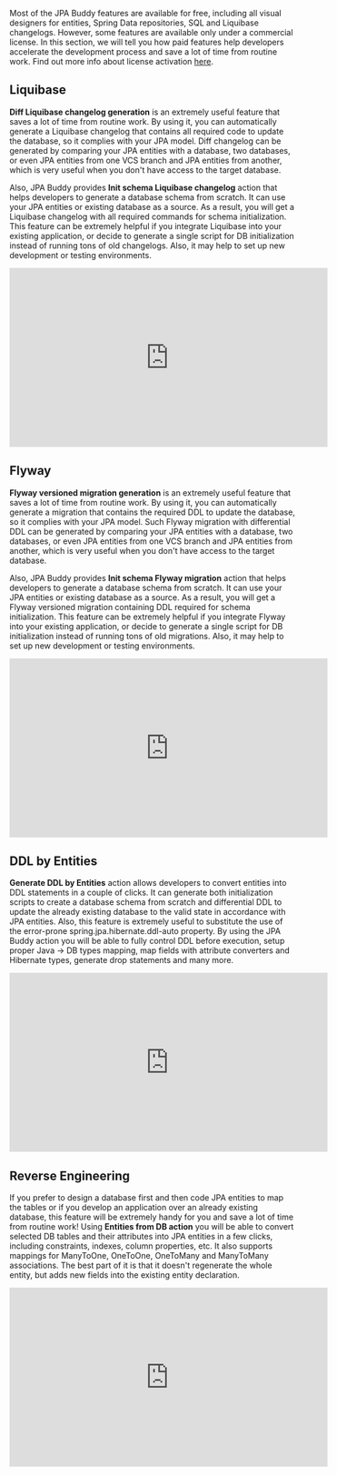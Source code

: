 Most of the JPA Buddy features are available for free, including all visual designers for entities, Spring Data repositories, SQL and Liquibase changelogs. However, some features are available only under a commercial license. In this section, we will tell you how paid features help developers accelerate the development process and save a lot of time from routine work. Find out more info about license activation <a href="https://www.jpa-buddy.com/documentation/#license-activation">here</a>.

## Liquibase

**Diff Liquibase changelog generation** is an extremely useful feature that saves a lot of time from routine work. By using it, you can automatically generate a Liquibase changelog that contains all required code to update the database, so it complies with your JPA model. Diff changelog can be generated by comparing your JPA entities with a database, two databases, or even JPA entities from one VCS branch and JPA entities from another, which is very useful when you don't have access to the target database.

Also, JPA Buddy provides **Init schema Liquibase changelog** action that helps developers to generate a database schema from scratch. It can use your JPA entities or existing database as a source. As a result, you will get a Liquibase changelog with all required commands for schema initialization. This feature can be extremely helpful if you integrate Liquibase into your existing application, or decide to generate a single script for DB initialization instead of running tons of old changelogs. Also, it may help to set up new development or testing environments.

<div class="youtube" align="center">
<iframe width="560" height="315" src="https://www.youtube.com/embed/26qri-FIwWo" title="YouTube video player" frameborder="0" allow="accelerometer; autoplay; clipboard-write; encrypted-media; gyroscope; picture-in-picture" allowfullscreen></iframe>
</div>

## Flyway

**Flyway versioned migration generation** is an extremely useful feature that saves a lot of time from routine work. By using it, you can automatically generate a migration that contains the required DDL to update the database, so it complies with your JPA model. Such Flyway migration with differential DDL can be generated by comparing your JPA entities with a database, two databases, or even JPA entities from one VCS branch and JPA entities from another, which is very useful when you don't have access to the target database.

Also, JPA Buddy provides **Init schema Flyway migration** action that helps developers to generate a database schema from scratch. It can use your JPA entities or existing database as a source. As a result, you will get a Flyway versioned migration containing DDL required for schema initialization. This feature can be extremely helpful if you integrate Flyway into your existing application, or decide to generate a single script for DB initialization instead of running tons of old migrations. Also, it may help to set up new development or testing environments.

<div class="youtube" align="center">
<iframe width="560" height="315" src="https://www.youtube.com/embed/9wEJ29QIDyM" title="YouTube video player" frameborder="0" allow="accelerometer; autoplay; clipboard-write; encrypted-media; gyroscope; picture-in-picture" allowfullscreen></iframe>
</div>

## DDL by Entities

**Generate DDL by Entities** action allows developers to convert entities into DDL statements in a couple of clicks. It can generate both initialization scripts to create a database schema from scratch and differential DDL to update the already existing database to the valid state in accordance with JPA entities. Also, this feature is extremely useful to substitute the use of the error-prone spring.jpa.hibernate.ddl-auto property. By using the JPA Buddy action you will be able to fully control DDL before execution, setup proper Java -> DB types mapping, map fields with attribute converters and Hibernate types, generate drop statements and many more.

<div class="youtube" align="center">
<iframe width="560" height="315" src="https://www.youtube.com/embed/u75s7pIyZqU" title="YouTube video player" frameborder="0" allow="accelerometer; autoplay; clipboard-write; encrypted-media; gyroscope; picture-in-picture" allowfullscreen></iframe>
</div>

## Reverse Engineering

If you prefer to design a database first and then code JPA entities to map the tables or if you develop an application over an already existing database, this feature will be extremely handy for you and save a lot of time from routine work! Using **Entities from DB action** you will be able to convert selected DB tables and their attributes into JPA entities in a few clicks, including constraints, indexes, column properties, etc. It also supports mappings for ManyToOne, OneToOne, OneToMany and ManyToMany associations. The best part of it is that it doesn't regenerate the whole entity, but adds new fields into the existing entity declaration.

<div class="youtube" align="center">
<iframe width="560" height="315" src="https://www.youtube.com/embed/Lr_zg_uhWW4" title="YouTube video player" frameborder="0" allow="accelerometer; autoplay; clipboard-write; encrypted-media; gyroscope; picture-in-picture" allowfullscreen></iframe>
</div>
